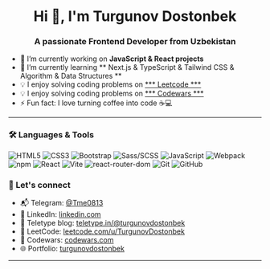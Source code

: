 <h1 align="center">Hi 👋, I'm Turgunov Dostonbek</h1>
<h3 align="center">A passionate Frontend Developer from Uzbekistan</h3>

- 🔭 I’m currently working on **JavaScript & React projects**
- 🌱 I’m currently learning ** Next.js & TypeScript & Tailwind CSS & Algorithm & Data Structures **
- 💡 I enjoy solving coding problems on [*** Leetcode ***](https://leetcode.com/TurgunovDostonbek/)
- 💡 I enjoy solving coding problems on [*** Codewars ***](https://www.codewars.com/dashboard)
- ⚡ Fun fact: I love turning coffee into code ☕️💻

---

### 🛠️ Languages & Tools

<p align="left">
  <img src="https://img.shields.io/badge/HTML5-E34F26?style=for-the-badge&logo=html5&logoColor=white" alt="HTML5">
  <img src="https://img.shields.io/badge/CSS3-1572B6?style=for-the-badge&logo=css3&logoColor=white" alt="CSS3"/>
  <img src="https://img.shields.io/badge/Bootstrap-563D7C?style=for-the-badge&logo=bootstrap&logoColor=white" alt="Bootstrap"/>
  <img src="https://img.shields.io/badge/Sass-CC6699?style=for-the-badge&logo=sass&logoColor=white" alt="Sass/SCSS"/>
  <img src="https://img.shields.io/badge/JavaScript-F7DF1E?style=for-the-badge&logo=javascript&logoColor=black" alt="JavaScript"/>
  <img src="https://img.shields.io/badge/Webpack-8DD6F9?style=for-the-badge&logo=webpack&logoColor=white" alt="Webpack"/>
  <img src="https://img.shields.io/badge/npm-CB3837?style=for-the-badge&logo=npm&logoColor=white" alt="npm"/>
  <img src="https://img.shields.io/badge/React-20232A?style=for-the-badge&logo=react&logoColor=61DAFB" alt="React"/>
  <img src="https://img.shields.io/badge/Vite-646CFF?style=for-the-badge&logo=vite&logoColor=white" alt="Vite"/>
  <img src="https://img.shields.io/badge/react--router--dom-CA4245?style=for-the-badge&logo=react-router&logoColor=white" alt="react-router-dom"/>
  <img src="https://img.shields.io/badge/Git-F05032?style=for-the-badge&logo=git&logoColor=white" alt="Git"/>
  <img src="https://img.shields.io/badge/GitHub-181717?style=for-the-badge&logo=github&logoColor=white" alt="GitHub"/>
</p>





### 🔗 Let's connect

- 📬 Telegram: [@Tme0813](https://t.me/Tme0813)
- 💼 LinkedIn: [linkedin.com](https://www.linkedin.com/feed/)
- 📝 Teletype blog: [teletype.in/@turgunovdostonbek](https://teletype.in/@turgunovdostonbek)
- 🧠 LeetCode: [leetcode.com/u/TurgunovDostonbek](https://leetcode.com/u/TurgunovDostonbek/)
- 🧩 Codewars: [codewars.com](https://www.codewars.com/dashboard)
- 🌐 Portfolio: [turgunovdostonbek](https://portfolio1398.vercel.app/)
  

---


